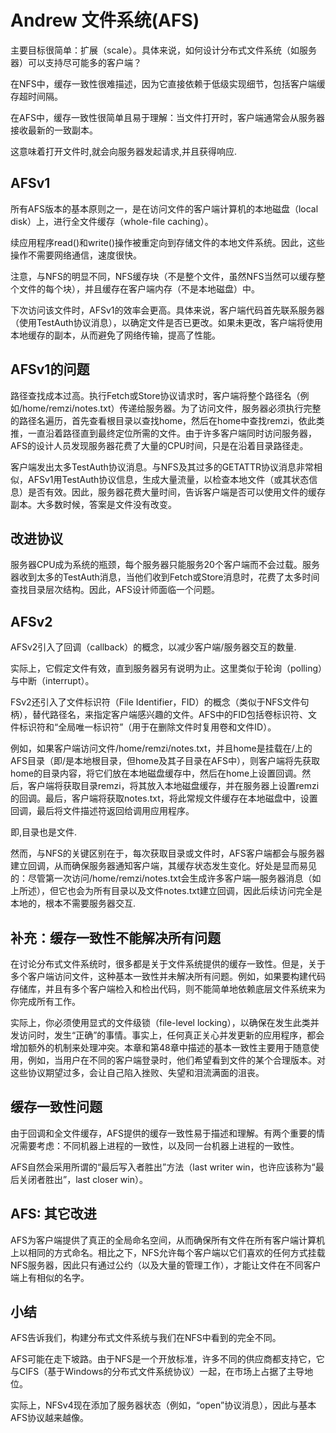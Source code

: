 # Andrew 文件系统(AFS)
主要目标很简单：扩展（scale）。具体来说，如何设计分布式文件系统（如服务器）可以支持尽可能多的客户端？

在NFS中，缓存一致性很难描述，因为它直接依赖于低级实现细节，包括客户端缓存超时间隔。

在AFS中，缓存一致性很简单且易于理解：当文件打开时，客户端通常会从服务器接收最新的一致副本。

这意味着打开文件时,就会向服务器发起请求,并且获得响应.

## AFSv1

所有AFS版本的基本原则之一，是在访问文件的客户端计算机的本地磁盘（local disk）上，进行全文件缓存（whole-file caching）。

续应用程序read()和write()操作被重定向到存储文件的本地文件系统。因此，这些操作不需要网络通信，速度很快。

注意，与NFS的明显不同，NFS缓存块（不是整个文件，虽然NFS当然可以缓存整个文件的每个块），并且缓存在客户端内存（不是本地磁盘）中。

下次访问该文件时，AFSv1的效率会更高。具体来说，客户端代码首先联系服务器（使用TestAuth协议消息），以确定文件是否已更改。如果未更改，客户端将使用本地缓存的副本，从而避免了网络传输，提高了性能。

## AFSv1的问题

路径查找成本过高。执行Fetch或Store协议请求时，客户端将整个路径名（例如/home/remzi/notes.txt）传递给服务器。为了访问文件，服务器必须执行完整的路径名遍历，首先查看根目录以查找home，然后在home中查找remzi，依此类推，一直沿着路径直到最终定位所需的文件。由于许多客户端同时访问服务器，AFS的设计人员发现服务器花费了大量的CPU时间，只是在沿着目录路径走。

客户端发出太多TestAuth协议消息。与NFS及其过多的GETATTR协议消息非常相似，AFSv1用TestAuth协议信息，生成大量流量，以检查本地文件（或其状态信息）是否有效。因此，服务器花费大量时间，告诉客户端是否可以使用文件的缓存副本。大多数时候，答案是文件没有改变。


## 改进协议

服务器CPU成为系统的瓶颈，每个服务器只能服务20个客户端而不会过载。服务器收到太多的TestAuth消息，当他们收到Fetch或Store消息时，花费了太多时间查找目录层次结构。因此，AFS设计师面临一个问题。

## AFSv2

AFSv2引入了回调（callback）的概念，以减少客户端/服务器交互的数量.

实际上，它假定文件有效，直到服务器另有说明为止。这里类似于轮询（polling）与中断（interrupt）。

FSv2还引入了文件标识符（File Identifier，FID）的概念（类似于NFS文件句柄），替代路径名，来指定客户端感兴趣的文件。AFS中的FID包括卷标识符、文件标识符和“全局唯一标识符”（用于在删除文件时复用卷和文件ID）。

例如，如果客户端访问文件/home/remzi/notes.txt，并且home是挂载在/上的AFS目录（即/是本地根目录，但home及其子目录在AFS中），则客户端将先获取home的目录内容，将它们放在本地磁盘缓存中，然后在home上设置回调。然后，客户端将获取目录remzi，将其放入本地磁盘缓存，并在服务器上设置remzi的回调。最后，客户端将获取notes.txt，将此常规文件缓存在本地磁盘中，设置回调，最后将文件描述符返回给调用应用程序。

即,目录也是文件.

然而，与NFS的关键区别在于，每次获取目录或文件时，AFS客户端都会与服务器建立回调，从而确保服务器通知客户端，其缓存状态发生变化。好处是显而易见的：尽管第一次访问/home/remzi/notes.txt会生成许多客户端—服务器消息（如上所述），但它也会为所有目录以及文件notes.txt建立回调，因此后续访问完全是本地的，根本不需要服务器交互.

## 补充：缓存一致性不能解决所有问题

在讨论分布式文件系统时，很多都是关于文件系统提供的缓存一致性。但是，关于多个客户端访问文件，这种基本一致性并未解决所有问题。例如，如果要构建代码存储库，并且有多个客户端检入和检出代码，则不能简单地依赖底层文件系统来为你完成所有工作。

实际上，你必须使用显式的文件级锁（file-level locking），以确保在发生此类并发访问时，发生“正确”的事情。事实上，任何真正关心并发更新的应用程序，都会增加额外的机制来处理冲突。本章和第48章中描述的基本一致性主要用于随意使用，例如，当用户在不同的客户端登录时，他们希望看到文件的某个合理版本。对这些协议期望过多，会让自己陷入挫败、失望和泪流满面的沮丧。

## 缓存一致性问题

由于回调和全文件缓存，AFS提供的缓存一致性易于描述和理解。有两个重要的情况需要考虑：不同机器上进程的一致性，以及同一台机器上进程的一致性。

AFS自然会采用所谓的“最后写入者胜出”方法（last writer win，也许应该称为“最后关闭者胜出”，last closer win）。

## AFS: 其它改进

AFS为客户端提供了真正的全局命名空间，从而确保所有文件在所有客户端计算机上以相同的方式命名。相比之下，NFS允许每个客户端以它们喜欢的任何方式挂载NFS服务器，因此只有通过公约（以及大量的管理工作），才能让文件在不同客户端上有相似的名字。

## 小结

AFS告诉我们，构建分布式文件系统与我们在NFS中看到的完全不同。

AFS可能在走下坡路。由于NFS是一个开放标准，许多不同的供应商都支持它，它与CIFS（基于Windows的分布式文件系统协议）一起，在市场上占据了主导地位。

实际上，NFSv4现在添加了服务器状态（例如，“open”协议消息），因此与基本AFS协议越来越像。

